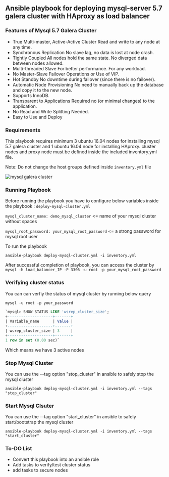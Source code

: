 ## Ansible playbook for deploying mysql-server 5.7 galera cluster with HAproxy as load balancer
### Features of Mysql 5.7 Galera Cluster
* True Multi-master,  Active-Active Cluster Read and write to any node at any time.
* Synchronous Replication No slave lag, no data is lost at node crash.
* Tightly Coupled All nodes hold the same state. No diverged data between nodes allowed.
* Multi-threaded Slave For better performance. For any workload.
* No Master-Slave Failover Operations or Use of VIP.
* Hot Standby No downtime during failover (since there is no failover).
* Automatic Node Provisioning No need to manually back up the database and copy it to the new node.
* Supports InnoDB.
* Transparent to Applications Required no (or minimal changes) to the application.
* No Read and Write Splitting Needed.
* Easy to Use and Deploy

### Requirements

This playbook requires minimum 3 ubuntu 16.04 nodes for installing mysql 5.7 galera cluster and 1 ubuntu 16.04 node for installing HAproxy. cluster nodes and proxy node must be defined inside the included inventory.yml file.

Note: Do not change the host groups defined inside `inventory.yml` file 

![mysql galera cluster](https://i.imgur.com/YSR0Pnul.png )

### Running Playbook

Before running the playbook you have to configure below variables inside the playbook : `deploy-mysql-cluster.yml`

`mysql_cluster_name: demo_mysql_cluster`  <= name of your mysql cluster without spaces 

`mysql_root_password: your_mysql_root_password` <= a strong password for mysql root user

To run the playbook 

`ansible-playbook deploy-mysql-cluster.yml -i inventory.yml`

After successful completion of playbook, you can access the cluster by `mysql -h load_balancer_IP -P 3306 -u root -p your_mysql_root_password`

### Verifying cluster status

You can can verfiy the status of mysql cluster by running below query   
~~~~sql
mysql -u root -p your_password 

`mysql> SHOW STATUS LIKE 'wsrep_cluster_size';
+--------------------+-------+
| Variable_name      | Value |
+--------------------+-------+
| wsrep_cluster_size | 3     |
+--------------------+-------+
1 row in set (0.00 sec)`

~~~~
Which means we have 3 active nodes 
 

### Stop Mysql Cluster

You can use the --tag option "stop_cluster" in ansible to safely stop the mysql cluster

`ansible-playbook deploy-mysql-cluster.yml -i inventory.yml --tags "stop_cluster"`

### Start Mysql Clsuter


You can use the --tag option "start_cluster" in ansible to safely start/bootstrap the mysql cluster

`ansible-playbook deploy-mysql-cluster.yml -i inventory.yml --tags "start_cluster"`


### To-DO List

* Convert this playbook into an ansible role
* Add tasks to verify/test cluster status 
* add tasks to secure nodes
